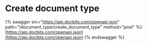 # Create document type

{% swagger src="https://api.docbits.com/openapi.json" path="/document_type/create_document_type" method="post" %}
[https://api.docbits.com/openapi.json](https://api.docbits.com/openapi.json)
{% endswagger %}
